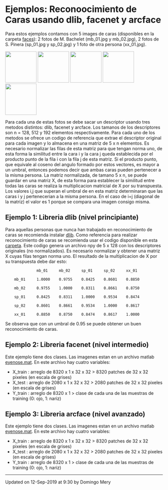 # Ejemplos: Reconoocimiento de Caras usando dlib, facenet y arcface

Para estos ejemplos contamos con 5 images de caras (disponibles en la carpeta [faces](https://github.com/domingomery/vision/blob/master/clases/Cap03_DeepLearning/python/facerecognition/faces/)): 2 fotos de M. Bachelet (mb_01.jpg y mb_02.jpg), 2 fotos de S. Pinera (sp_01.jpg y sp_02.jpg) y 1 foto de otra persona (xx_01.jpg).

<img src="https://github.com/domingomery/vision/blob/master/clases/Cap03_DeepLearning/python/facerecognition/faces/mb_01.jpg" width="100">
<img src="https://github.com/domingomery/vision/blob/master/clases/Cap03_DeepLearning/python/facerecognition/faces/mb_02.jpg" width="100">
<img src="https://github.com/domingomery/vision/blob/master/clases/Cap03_DeepLearning/python/facerecognition/faces/sp_01.jpg" width="100">
<img src="https://github.com/domingomery/vision/blob/master/clases/Cap03_DeepLearning/python/facerecognition/faces/sp_02.jpg" width="100">
<img src="https://github.com/domingomery/vision/blob/master/clases/Cap03_DeepLearning/python/facerecognition/faces/xx_01.jpg" width="100">

Para cada una de estas fotos se debe sacar un descriptor usando tres metodos distintos: dlib, facenet y arcface. Los tamanos de los descriptores son n = 128, 512 y 192 elementos respectivamente. Para cada uno de los metodos se ofrece un codigo de referencia que extrae el descriptor original para cada imagen y lo almacena en una matriz de 5 x n elementos. Es necesario normalizar las filas de esta matriz para que tengan norma uno, de esta forma la similitud entre la cara i y la cara j queda establecida por el producto punto de la fila i con la fila j de esta matriz. Si el producto punto, que equivale al coseno del angulo formado por estos vectores, es mayor a un umbral, entonces podemos decir que ambas caras pueden pertenecer a la misma persona. La matriz normalizada, de tamano 5 x n, se puede guardar en una matriz X, de esta forma para establecer la similitud entre todas las caras se realiza la multiplicacion matricial de X por su transpuesta. Los valores i,j que superan el umbral de en esta matriz determinaran que las caras i y j pertenecerian a la misma persona. En el caso de i=j (diagonal de la matriz) el valor es 1 porque se compara una imagen consigo misma.



## Ejemplo 1: Libreria dlib (nivel principiante)
Para aquellas personas que nunca han trabajado en reconocimiento de caras se recomienda instalar [dlib](https://pypi.org/project/dlib/). Como referencia para realizar reconocimiento de caras se recomienda usar el codigo disponible en esta [carpeta](https://github.com/domingomery/vision/blob/master/clases/Cap03_DeepLearning/python/facerecognition/dlib/). Este codigo genera un archivo npy de 5 x 128 con los descriptores originales (no normalizados). Es necesario normalizar y obtener una matriz X cuyas filas tengan norma uno. El resultado de la multiplicacion de X por su transpuesta debe dar esto: 

`              mb_01     mb_02     sp_01     sp_02     xx_01`

`    mb_01     1.0000    0.9755    0.8425    0.8601    0.8850`

`    mb_02     0.9755    1.0000    0.8311    0.8661    0.8750`

`    sp_01     0.8425    0.8311    1.0000    0.9534    0.8474`

`    sp_02     0.8601    0.8661    0.9534    1.0000    0.8617`

`    xx_01     0.8850    0.8750    0.8474    0.8617    1.0000`

Se observa que con un umbral de 0.95 se puede obtener un buen reconocimiento de caras.


## Ejemplo 2: Libreria facenet (nivel intermedio)
Este ejemplo tiene dos clases. Las imagenes estan en un archivo matlab [eyenose.mat](https://github.com/domingomery/vision/blob/master/clases/Cap03_DeepLearning/python/eyenose/eyenose.mat). En este archivo hay cuatro variables:
* X_train : arreglo de 8320 x 1 x 32 x 32 > 8320 patches de 32 x 32 pixeles (en escala de grises)
* X_test  : arreglo de 2080 x 1 x 32 x 32 > 2080 patches de 32 x 32 pixeles (en escala de grises)
* Y_train : arreglo de 8320 x 1 > clase de cada una de las muestras de training (0: ojo, 1: nariz)

## Ejemplo 3: Libreria arcface (nivel avanzado)
Este ejemplo tiene dos clases. Las imagenes estan en un archivo matlab [eyenose.mat](https://github.com/domingomery/vision/blob/master/clases/Cap03_DeepLearning/python/eyenose/eyenose.mat). En este archivo hay cuatro variables:
* X_train : arreglo de 8320 x 1 x 32 x 32 > 8320 patches de 32 x 32 pixeles (en escala de grises)
* X_test  : arreglo de 2080 x 1 x 32 x 32 > 2080 patches de 32 x 32 pixeles (en escala de grises)
* Y_train : arreglo de 8320 x 1 > clase de cada una de las muestras de training (0: ojo, 1: nariz)


---


Updated on 12-Sep-2019 at 9:30 by Domingo Mery
